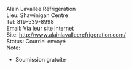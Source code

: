 Alain Lavallée Réfrigération  
Lieu: Shawinigan Centre  
Tel: 819-539-8998  
Email: Via leur site internet  
Site: http://www.alainlavalleerefrigeration.com/  
Status: Courriel envoyé  
Note:
- Soumission gratuite  